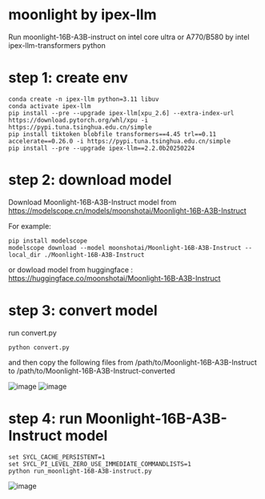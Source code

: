 # moonlight by ipex-llm
Run moonlight-16B-A3B-instruct on intel core ultra or A770/B580 by intel ipex-llm-transformers python

# step 1: create env
```
conda create -n ipex-llm python=3.11 libuv
conda activate ipex-llm
pip install --pre --upgrade ipex-llm[xpu_2.6] --extra-index-url https://download.pytorch.org/whl/xpu -i https://pypi.tuna.tsinghua.edu.cn/simple
pip install tiktoken blobfile transformers==4.45 trl==0.11 accelerate==0.26.0 -i https://pypi.tuna.tsinghua.edu.cn/simple
pip install --pre --upgrade ipex-llm==2.2.0b20250224
```

# step 2: download model

Download Moonlight-16B-A3B-Instruct model from https://modelscope.cn/models/moonshotai/Moonlight-16B-A3B-Instruct

For example:
```
pip install modelscope
modelscope download --model moonshotai/Moonlight-16B-A3B-Instruct --local_dir ./Moonlight-16B-A3B-Instruct
```
or dowload model from huggingface : https://huggingface.co/moonshotai/Moonlight-16B-A3B-Instruct

# step 3: convert model

run convert.py

```
python convert.py
```

and then copy the following files from /path/to/Moonlight-16B-A3B-Instruct to /path/to/Moonlight-16B-A3B-Instruct-converted

![image](https://github.com/user-attachments/assets/11973b63-c708-47d0-8bcb-bc0f30eae0eb)
![image](https://github.com/user-attachments/assets/6d007d5a-15b9-4701-bc88-c8a29663178d)


# step 4: run Moonlight-16B-A3B-Instruct model
```
set SYCL_CACHE_PERSISTENT=1 
set SYCL_PI_LEVEL_ZERO_USE_IMMEDIATE_COMMANDLISTS=1 
python run_moonlight-16B-A3B-instruct.py
```
![image](https://github.com/user-attachments/assets/ed54cd46-8b00-4d90-85df-d3362c0d9dcf)

